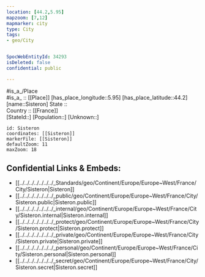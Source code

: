 ```yaml
---
location: [44.2,5.95] 
mapzoom: [7,12] 
mapmarker: city 
type: City
tags:
- geo/City


SpocWebEntityId: 34293
isDeleted: false
confidential: public

---
```

#is_a_/Place  
#is_a_ :: [[Place]] 
[has_place_longitude::5.95] 
[has_place_latitude::44.2] 
[name::Sisteron] 
State ::  
Country :: [[France]]  
[StateId::] 
[Population::] 
[Unknown::] 


```leaflet
id: Sisteron
coordinates: [[Sisteron]] 
markerFile: [[Sisteron]] 
defaultZoom: 11 
maxZoom: 18
```


## Confidential Links & Embeds: 
- [[../../../../../../../_Standards/geo/Continent/Europe/Europe~West/France/City/Sisteron|Sisteron]] 
- [[../../../../../../../_public/geo/Continent/Europe/Europe~West/France/City/Sisteron.public|Sisteron.public]] 
- [[../../../../../../../_internal/geo/Continent/Europe/Europe~West/France/City/Sisteron.internal|Sisteron.internal]] 
- [[../../../../../../../_protect/geo/Continent/Europe/Europe~West/France/City/Sisteron.protect|Sisteron.protect]] 
- [[../../../../../../../_private/geo/Continent/Europe/Europe~West/France/City/Sisteron.private|Sisteron.private]] 
- [[../../../../../../../_personal/geo/Continent/Europe/Europe~West/France/City/Sisteron.personal|Sisteron.personal]] 
- [[../../../../../../../_secret/geo/Continent/Europe/Europe~West/France/City/Sisteron.secret|Sisteron.secret]] 
